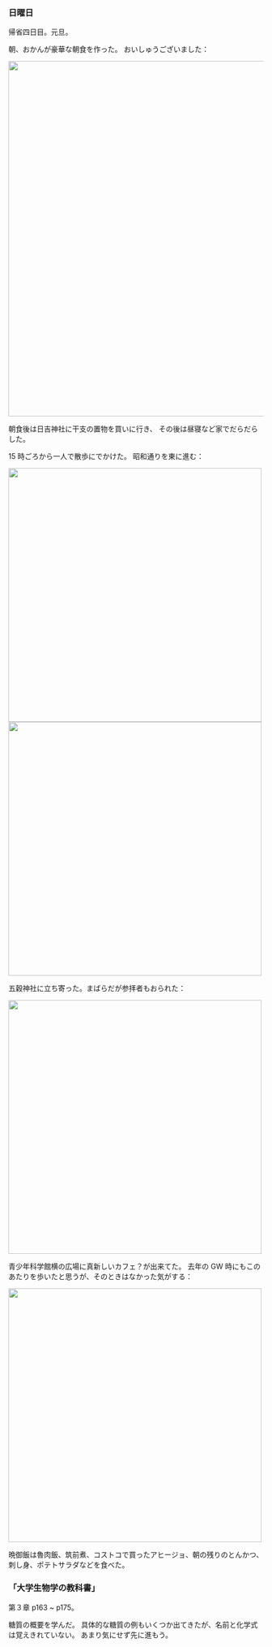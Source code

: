 ### 日曜日

帰省四日目。元旦。

朝、おかんが豪華な朝食を作った。
おいしゅうございました：

<img src="https://i.imgur.com/OUBQZKt.jpg" width="700">

朝食後は日吉神社に干支の置物を買いに行き、
その後は昼寝など家でだらだらした。

15 時ごろから一人で散歩にでかけた。
昭和通りを東に進む：

<img src="https://i.imgur.com/Rd3TxGn.jpg" width="500">

<img src="https://i.imgur.com/nK890Y3.jpg" width="500">

五穀神社に立ち寄った。まばらだが参拝者もおられた：

<img src="https://i.imgur.com/AIhYSXg.jpg" width="500">

青少年科学館横の広場に真新しいカフェ？が出来てた。
去年の GW 時にもこのあたりを歩いたと思うが、そのときはなかった気がする：

<img src="https://i.imgur.com/CLrokGP.jpg" width="500">

晩御飯は魯肉飯、筑前煮、コストコで買ったアヒージョ、朝の残りのとんかつ、刺し身、ポテトサラダなどを食べた。

### 「大学生物学の教科書」

第３章 p163 ~ p175。

糖質の概要を学んだ。
具体的な糖質の例もいくつか出てきたが、名前と化学式は覚えきれていない。
あまり気にせず先に進もう。